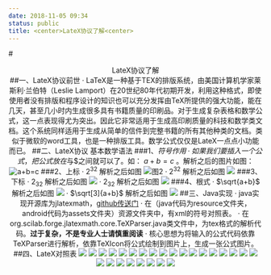```yaml
---
date: 2018-11-05 09:34
status: public
title: <center>LateX协议了解<center>
---
```


#<center>LateX协议了解<center>
##一、LateX协议前世
    · LaTeX是一种基于ΤΕΧ的排版系统，由美国计算机学家莱斯利·兰伯特（Leslie Lamport）在20世纪80年代初期开发，利用这种格式，即使使用者没有排版和程序设计的知识也可以充分发挥由TeX所提供的强大功能，能在几天，甚至几小时内生成很多具有书籍质量的印刷品。对于生成复杂表格和数学公式，这一点表现得尤为突出。因此它非常适用于生成高印刷质量的科技和数学类文档。这个系统同样适用于生成从简单的信件到完整书籍的所有其他种类的文档。类似于微软的word工具，也是一种排版工具。数学公式仅仅是LateX一点点小功能而已。
##二、LateX协议 基本数学语法
###1、$符号作用
    · 如果我们要插入一个公式，把公式放在$与$之间就可以了。如：  $a+b=c$ 。解析之后的图片如图：![a+b=c](latex_pic/a+b=c.gif)
###2、上标
    ·   $2^32$        解析之后如图 ![图2](latex_pic/1.gif)
        · $2^{32}$     解析之后如图  ![](latex_pic/2.gif)
###3、下标
    ·    $2_32$   解析之后如图 ![](latex_pic/3.gif)
     ·   $2_{32}$   解析之后如图  ![](latex_pic/4.gif)
###4、根式
    ·    $\sqrt{a+b}$    解析之后如图  ![](latex_pic/5.gif)
    ·   $\sqrt[3]{a+b}$     解析之后如图   ![](latex_pic/6.gif)
##三、Java实现
    · java实现开源库为jlatexmath，[github传送门](https://github.com/opencollab/jlatexmath)
    · 在（java代码为resource文件夹，android代码为assets文件夹）资源文件夹中，有xml的符号对照表。
    · 在org.scilab.forge.jlatexmath.core.TeXParser.java类文件中，为tex格式的解析代码。**过于复杂，不是专业人士请慎重阅读**
    · 核心思想为将输入的公式代码依靠TeXParser进行解析，依靠TeXIcon将公式绘制到图片上，生成一张公式图片。
##四、LateX对照表
![](latex_pic/7.jpg)
![](latex_pic/8.jpg)
![](latex_pic/9.jpg)
![](latex_pic/10.jpg)
![](latex_pic/11.jpg)
![](latex_pic/12.jpg)
![](latex_pic/13.jpg)
![](latex_pic/14.jpg)
![](latex_pic/15.jpg)
![](latex_pic/16.jpg)
![](latex_pic/17.jpg)
![](latex_pic/18.jpg)
![](latex_pic/19.jpg)
![](latex_pic/20.jpg)
![](latex_pic/21.jpg)
![](latex_pic/22.jpg)
![](latex_pic/23.jpg)
![](latex_pic/24.jpg)
![](latex_pic/25.jpg)
![](latex_pic/26.jpg)
![](latex_pic/27.jpg)
![](latex_pic/28.jpg)
![](latex_pic/29.jpg)
![](latex_pic/30.jpg)
![](latex_pic/31.jpg)
![](latex_pic/32.jpg)